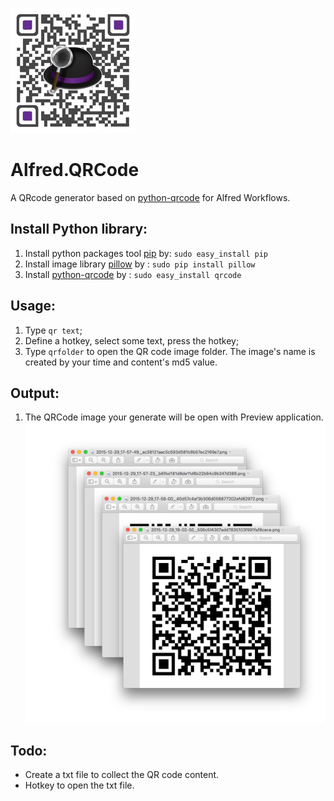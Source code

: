 ![Alfred.QRCode](./icon.png)

Alfred.QRCode
======================

A QRcode generator based on [python-qrcode](https://github.com/lincolnloop/python-qrcode) for Alfred Workflows.

## Install Python library:
1. Install python packages tool [pip](https://github.com/pypa/pip) by: `sudo easy_install pip`
2. Install image library [pillow](https://pypi.python.org/pypi/Pillow) by : `sudo pip install pillow`
3. Install [python-qrcode](https://github.com/lincolnloop/python-qrcode) by : `sudo easy_install qrcode`

## Usage:
1. Type `qr text`;
2. Define a hotkey, select some text, press the hotkey;
3. Type `qrfolder` to open the QR code image folder. The image's name is created by your time and content's md5 value.

## Output:
1. The QRCode image your generate will be open with Preview application.
![demo](./demo.png)

## Todo:
- Create a txt file to collect the QR code content.
- Hotkey to open the txt file.

